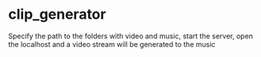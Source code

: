 # clip_generator
Specify the path to the folders with video and music, start the server, open the localhost and a video stream will be generated to the music
